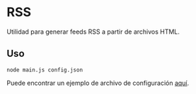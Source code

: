 # RSS

Utilidad para generar feeds RSS a partir de archivos HTML.

## Uso

```shell
node main.js config.json
```

Puede encontrar un ejemplo de archivo de configuración [aquí](./config.example.json).

